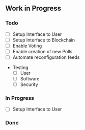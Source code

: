 ## Work in Progress
### Todo
- [ ] Setup Interface to User
- [ ] Setup Interface to Blockchain
- [ ] Enable Voting
- [ ] Enable creation of new Polls
- [ ] Automate reconfiguration feeds
- Testing 
  - [ ] User
  - [ ] Software
  - [ ] Security

### In Progress

- [ ] Setup Interface to User

### Done 

